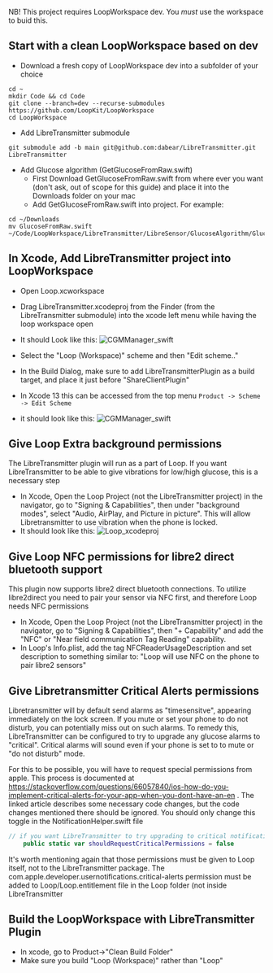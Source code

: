 NB! This project requires LoopWorkspace dev. You *must* use the workspace to buid this.

## Start with a clean LoopWorkspace based on dev

* Download a fresh copy of LoopWorkspace dev into a subfolder of your choice
```
cd ~
mkdir Code && cd Code
git clone --branch=dev --recurse-submodules https://github.com/LoopKit/LoopWorkspace
cd LoopWorkspace
```

* Add LibreTransmitter submodule
```
git submodule add -b main git@github.com:dabear/LibreTransmitter.git LibreTransmitter
```

* Add Glucose algorithm (GetGlucoseFromRaw.swift)
  * First Download GetGlucoseFromRaw.swift from where ever you want (don't ask, out of scope for this guide) and place it into the Downloads folder on your mac
  * Add GetGlucoseFromRaw.swift into project. For example:
```
cd ~/Downloads
mv GlucoseFromRaw.swift ~/Code/LoopWorkspace/LibreTransmitter/LibreSensor/GlucoseAlgorithm/GlucoseFromRaw.swift
```

## In Xcode, Add LibreTransmitter project into LoopWorkspace
* Open Loop.xcworkspace
* Drag LibreTransmitter.xcodeproj from the Finder (from the LibreTransmitter submodule) into the xcode left menu while having the loop workspace open 
* It should Look like this:
![CGMManager_swift](https://user-images.githubusercontent.com/442324/111884066-63241500-89bf-11eb-9b0c-14a440111cda.jpg "LibreTransmitter as part of workspace")

* Select the "Loop (Workspace)" scheme and then "Edit scheme.."
* In the Build Dialog, make sure to add LibreTransmitterPlugin as a build target, and place it just before "ShareClientPlugin"
* In Xcode 13 this can be accessed from the top menu `Product -> Scheme -> Edit Scheme`
* it should look like this: ![CGMManager_swift](https://user-images.githubusercontent.com/442324/111884191-41775d80-89c0-11eb-8f8a-51290e85d9a5.jpg)

## Give Loop Extra background permissions
 The LibreTransmitter plugin will run as a part of Loop. If you want LibreTransmitter to be able to give vibrations for low/high glucose, this is a necessary step
* In Xcode, Open the Loop Project (not the LibreTransmitter project) in the navigator, go to "Signing & Capabilities", then under "background modes", select "Audio, AirPlay, and Picture in picture". This will allow Libretransmitter to use vibration when the phone is locked.
* It should look like this: ![Loop_xcodeproj](https://user-images.githubusercontent.com/442324/111884302-14777a80-89c1-11eb-9171-76ffcef2f345.jpg "Audio/Vibrate capability added into Loop For libretransmitter to work in background")

## Give Loop NFC permissions for libre2 direct bluetooth support
This plugin now supports libre2 direct bluetooth connections.
To utilize libre2direct you need to pair your sensor via NFC first, and therefore Loop needs NFC permissions
* In Xcode, Open the Loop Project (not the LibreTransmitter project) in the navigator, go to "Signing & Capabilities",  then "+ Capability" and add the "NFC" or "Near field communication Tag Reading" capability.
* In Loop's Info.plist, add the tag NFCReaderUsageDescription and set description to something similar to: "Loop will use NFC on the phone to pair libre2 sensors"

## Give Libretransmitter Critical Alerts permissions
Libretransmitter will by default send alarms as "timesensitve", appearing immediately on the lock screen.
If you mute or set your phone to do not disturb, you can potentially miss out on such alarms.
To remedy this, LibreTransmitter can be configured to try to upgrade any glucose alarms to "critical". 
Critical alarms will sound even if your phone is set to to mute or "do not disturb" mode.

For this to be possible, you will have to request special permissions from apple.
This process is documented at https://stackoverflow.com/questions/66057840/ios-how-do-you-implement-critical-alerts-for-your-app-when-you-dont-have-an-en . 
The linked article describes some necessary code changes, but the code changes mentioned there should be ignored. You should only change this toggle in the 
NotificationHelper.swift file

```swift
// if you want LibreTransmitter to try upgrading to critical notifications, change this
    public static var shouldRequestCriticalPermissions = false

```

It's worth mentioning again that those permissions must be given to Loop itself, not to the LibreTransmitter package. The 
com.apple.developer.usernotifications.critical-alerts permission must be added to Loop/Loop.entitlement file in the Loop folder (not inside LibreTransmitter

## Build the LoopWorkspace with LibreTransmitter Plugin
* In xcode, go to Product->"Clean Build Folder"
* Make sure you build "Loop (Workspace)" rather than "Loop"
